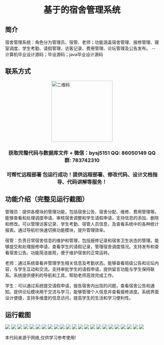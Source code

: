 <p><h1 align="center">基于的宿舍管理系统</h1></p>

## 简介
宿舍管理系统：角色分为管理员、宿管、老师；功能涵盖宿舍管理、报修管理、寝室调度、学生考勤、请假管理、访客记录、费用管理、论坛管理及公告发布。    --计算机毕业设计源码；毕设源码；java毕业设计源码


## 联系方式
<img src="https://bs-1329754181.cos.ap-shanghai.myqcloud.com/wx.jpg" alt="二维码" style="display: block; margin: 0 auto;" width="200px">
<p><h3 align="center">获取完整代码与数据库文件 + 微信：bysj5151 QQ: 86050149 QQ群: 783742310</h3></p>
<p><h3 align="center">可帮忙远程部署 包运行成功！提供远程部署、修改代码、设计文档指导、代码讲解等服务！</h3></p>

## 功能介绍（完整见运行截图）
管理员：提供各模块的管理功能，包括宿舍公告、宿舍分配、维修、费用管理等。能够查看和处理调度申请、审核宿舍调整和学生请假申请，支持信息的添加、删除和修改。可以管理访客记录、学生考勤、宿管人员信息，及查看系统中的各种统计报表。通过导航栏快速切换功能模块，提升管理效率。

宿管：负责日常宿舍信息的维护和管理，包括报修记录和宿舍卫生状态的管理。能够提交和处理报修申请，查看学生的请假记录，管理宿舍调度情况。支持发布和查看宿舍公告。功能简洁直观，便于维护宿舍的正常运转。

老师：通过系统查看并管理学生相关信息及考勤状态。能够查看班级公告和论坛内容，与学生互动和交流。支持审批学生的请假申请，提供留言功能与学生保持联系。系统提供便利的导航和工具，帮助老师高效完成工作。

学生：可以通过系统提交请假申请，报告宿舍内出现的问题，查看宿舍公告和通知。提供论坛模块用于交流与学习，能够管理个人信息并查看报修进度。系统界面设计便捷，支持多维度的信息访问，提高学生的生活和学习便利性。


## 运行截图
![](https://bs-1329754181.cos.ap-shanghai.myqcloud.com/ssm/DormitoryManagementSystem/img/001.jpg)
![](https://bs-1329754181.cos.ap-shanghai.myqcloud.com/ssm/DormitoryManagementSystem/img/002.jpg)
![](https://bs-1329754181.cos.ap-shanghai.myqcloud.com/ssm/DormitoryManagementSystem/img/003.jpg)
![](https://bs-1329754181.cos.ap-shanghai.myqcloud.com/ssm/DormitoryManagementSystem/img/004.jpg)
![](https://bs-1329754181.cos.ap-shanghai.myqcloud.com/ssm/DormitoryManagementSystem/img/005.jpg)
![](https://bs-1329754181.cos.ap-shanghai.myqcloud.com/ssm/DormitoryManagementSystem/img/006.jpg)
![](https://bs-1329754181.cos.ap-shanghai.myqcloud.com/ssm/DormitoryManagementSystem/img/007.jpg)
![](https://bs-1329754181.cos.ap-shanghai.myqcloud.com/ssm/DormitoryManagementSystem/img/008.jpg)
![](https://bs-1329754181.cos.ap-shanghai.myqcloud.com/ssm/DormitoryManagementSystem/img/009.jpg)
![](https://bs-1329754181.cos.ap-shanghai.myqcloud.com/ssm/DormitoryManagementSystem/img/010.jpg)
![](https://bs-1329754181.cos.ap-shanghai.myqcloud.com/ssm/DormitoryManagementSystem/img/011.jpg)
![](https://bs-1329754181.cos.ap-shanghai.myqcloud.com/ssm/DormitoryManagementSystem/img/012.jpg)
![](https://bs-1329754181.cos.ap-shanghai.myqcloud.com/ssm/DormitoryManagementSystem/img/013.jpg)
![](https://bs-1329754181.cos.ap-shanghai.myqcloud.com/ssm/DormitoryManagementSystem/img/014.jpg)
![](https://bs-1329754181.cos.ap-shanghai.myqcloud.com/ssm/DormitoryManagementSystem/img/015.jpg)
![](https://bs-1329754181.cos.ap-shanghai.myqcloud.com/ssm/DormitoryManagementSystem/img/016.jpg)
![](https://bs-1329754181.cos.ap-shanghai.myqcloud.com/ssm/DormitoryManagementSystem/img/017.jpg)
![](https://bs-1329754181.cos.ap-shanghai.myqcloud.com/ssm/DormitoryManagementSystem/img/018.jpg)
![](https://bs-1329754181.cos.ap-shanghai.myqcloud.com/ssm/DormitoryManagementSystem/img/019.jpg)
![](https://bs-1329754181.cos.ap-shanghai.myqcloud.com/ssm/DormitoryManagementSystem/img/020.jpg)
![](https://bs-1329754181.cos.ap-shanghai.myqcloud.com/ssm/DormitoryManagementSystem/img/021.jpg)
![](https://bs-1329754181.cos.ap-shanghai.myqcloud.com/ssm/DormitoryManagementSystem/img/022.jpg)
![](https://bs-1329754181.cos.ap-shanghai.myqcloud.com/ssm/DormitoryManagementSystem/img/023.jpg)

<p>本代码来源于网络,仅供学习参考使用!</p>
